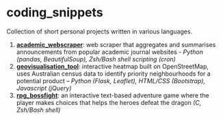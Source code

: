 # coding_snippets
Collection of short personal projects written in various languages.

1. **[academic_webscraper](https://github.com/stanfordblee/coding_snippets/tree/main/academic_webscraper)**: web scraper that aggregates and summarises announcements from popular academic journal websites - *Python (pandas, BeautifulSoup), Zsh/Bash shell scripting (cron)*
2. **[geovisualisation_tool](https://github.com/stanfordblee/coding_snippets/tree/main/geovisualisation_tool)**: interactive heatmap built on OpenStreetMap, uses Australian census data to identify priority neighbourhoods for a potential product – *Python (Flask, Leaflet), HTML/CSS (Bootstrap), Javascript (jQuery)*
3. **[rpg_bossfight](https://github.com/stanfordblee/coding_snippets/tree/main/rpg_bossfight)**: an interactive text-based adventure game where the player makes choices that helps the heroes defeat the dragon *(C, Zsh/Bash shell)*
